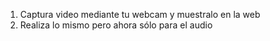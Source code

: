 
1. Captura video mediante tu webcam y muestralo en la web
2. Realiza lo mismo pero ahora sólo para el audio
